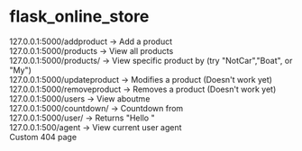 # flask_online_store

127.0.0.1:5000/addproduct -> Add a product
<br>
127.0.0.1:5000/products -> View all products
<br>
127.0.0.1:5000/products/<productname> -> View specific product by <productname> (try "NotCar","Boat", or "My")
<br>
127.0.0.1:5000/updateproduct -> Modifies a product (Doesn't work yet)
<br>
127.0.0.1:5000/removeproduct -> Removes a product (Doesn't work yet)
<br>
127.0.0.1:5000/users -> View aboutme
<br>
127.0.0.1:5000/countdown/<number> -> Countdown from <number>
<br>
127.0.0.1:5000/user/<name> -> Returns "Hello <name>"
<br>
127.0.0.1:500/agent -> View current user agent
<br>
Custom 404 page

